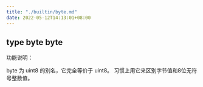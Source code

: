 ```yaml
---
title: "./builtin/byte.md"
date: 2022-05-12T14:13:01+08:00
---
```

## type byte byte

功能说明：

byte 为 uint8 的别名，它完全等价于 uint8。 习惯上用它来区别字节值和8位无符号整数值。